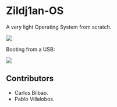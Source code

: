 # Zildj1an-OS

A very light Operating System from scratch.

<img src = "https://github.com/Zildj1an/Zildj1an_OS/blob/master/im_screen.png"/>

Booting from a USB:

<img src = "https://github.com/Zildj1an/Zildj1an_OS/blob/master/im2.jpg"/>

## Contributors
* Carlos Bilbao.
* Pablo Villalobos.
